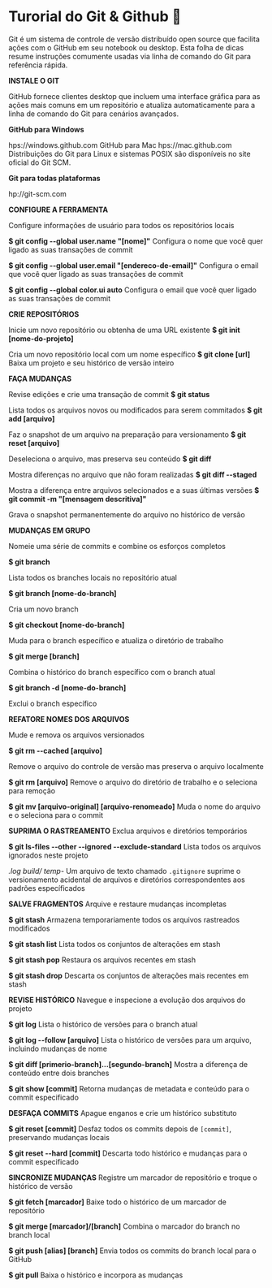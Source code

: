 # Turorial do Git & Github :information_desk_person:

Git é um sistema de controle de versão distribuído open source que facilita ações com o GitHub em seu notebook ou desktop. Esta folha de dicas resume instruções comumente usadas via linha de comando do Git para referência rápida.

**INSTALE O GIT**

GitHub fornece clientes desktop que incluem uma interface gráfica para as ações mais comuns em um repositório e atualiza automaticamente para a linha de comando do Git para cenários avançados. 

**GitHub para Windows**

 hps://windows.github.com GitHub para Mac hps://mac.github.com Distribuições do Git para Linux e sistemas POSIX são disponíveis no site oficial do Git SCM. 

**Git para todas plataformas**

 hp://git-scm.com

**CONFIGURE A FERRAMENTA**

 Configure informações de usuário para todos os repositórios locais 

**$ git config --global user.name "[nome]"** Configura o nome que você quer ligado as suas transações de commit

**$ git config --global user.email "[endereco-de-email]"** Configura o email que você quer ligado as suas transações de commit 

**$ git config --global color.ui auto** Configura o email que você quer ligado as suas transações de commit

**CRIE REPOSITÓRIOS**

Inicie um novo repositório ou obtenha de uma URL existente
**$ git init [nome-do-projeto]**

Cria um novo repositório local com um nome específico
**$ git clone [url]**
Baixa um projeto e seu histórico de versão inteiro  

**FAÇA MUDANÇAS**

Revise edições e crie uma transação de commit
**$ git status**

Lista todos os arquivos novos ou modificados para serem commitados
**$ git add [arquivo]**

Faz o snapshot de um arquivo na preparação para versionamento
**$ git reset [arquivo]**

Deseleciona o arquivo, mas preserva seu conteúdo
**$ git diff**

Mostra diferenças no arquivo que não foram realizadas
**$ git diff --staged**

Mostra a diferença entre arquivos selecionados e a suas últimas
versões
**$ git commit -m "[mensagem descritiva]"**

Grava o snapshot permanentemente do arquivo no histórico de versão 

 

**MUDANÇAS EM GRUPO**

Nomeie uma série de commits e combine os esforços completos

**$ git branch**

Lista todos os branches locais no repositório atual

**$ git branch [nome-do-branch]**

Cria um novo branch

**$ git checkout [nome-do-branch]**

Muda para o branch específico e atualiza o diretório de trabalho

**$ git merge [branch]**

Combina o histórico do branch específico com o branch atual

**$ git branch -d [nome-do-branch]**

Exclui o branch específico  



**REFATORE NOMES DOS ARQUIVOS**

Mude e remova os arquivos versionados

**$ git rm --cached [arquivo]**

Remove o arquivo do controle de versão mas preserva o arquivo
localmente

**$ git rm [arquivo]**
Remove o arquivo do diretório de trabalho e o seleciona para remoção

**$ git mv [arquivo-original] [arquivo-renomeado]**
Muda o nome do arquivo e o seleciona para o commit



**SUPRIMA O RASTREAMENTO**
Exclua arquivos e diretórios temporários

**$ git ls-files --other --ignored --exclude-standard**
Lista todos os arquivos ignorados neste projeto

*.log
build/
temp-*
Um arquivo de texto chamado `.gitignore` suprime o versionamento
acidental de arquivos e diretórios correspondentes aos padrões
específicados  



**SALVE FRAGMENTOS**
Arquive e restaure mudanças incompletas

**$ git stash**
Armazena temporariamente todos os arquivos rastreados modificados

**$ git stash list**
Lista todos os conjuntos de alterações em stash

**$ git stash pop**
Restaura os arquivos recentes em stash

**$ git stash drop**
Descarta os conjuntos de alterações mais recentes em stash  



**REVISE HISTÓRICO**
Navegue e inspecione a evolução dos arquivos do projeto

**$ git log**
Lista o histórico de versões para o branch atual

**$ git log --follow [arquivo]**
Lista o histórico de versões para um arquivo, incluindo mudanças de
nome

**$ git diff [primerio-branch]...[segundo-branch]**
Mostra a diferença de conteúdo entre dois branches

**$ git show [commit]**
 Retorna mudanças de metadata e conteúdo para o commit especificado  



**DESFAÇA COMMITS**
Apague enganos e crie um histórico substituto

**$ git reset [commit]**
Desfaz todos os commits depois de `[commit]`, preservando
mudanças locais

**$ git reset --hard [commit]**
Descarta todo histórico e mudanças para o commit especificado  



**SINCRONIZE MUDANÇAS**
Registre um marcador de repositório e troque o histórico de versão

**$ git fetch [marcador]**
Baixe todo o histórico de um marcador de repositório

**$ git merge [marcador]/[branch]**
Combina o marcador do branch no branch local

**$ git push [alias] [branch]**
Envia todos os commits do branch local para o GitHub

**$ git pull**
Baixa o histórico e incorpora as mudanças  

